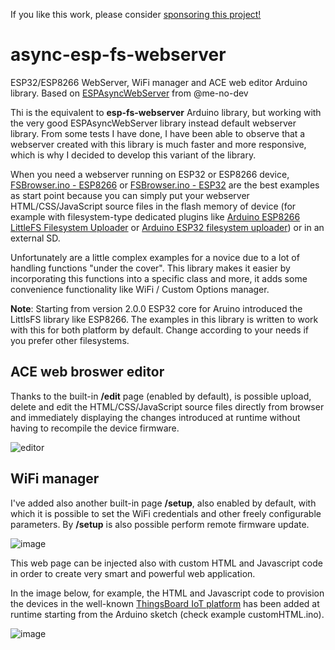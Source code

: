 If you like this work, please consider [sponsoring this project!](https://paypal.me/cotesta)

# async-esp-fs-webserver
ESP32/ESP8266 WebServer, WiFi manager and ACE web editor Arduino library. Based on [ESPAsyncWebServer](https://github.com/me-no-dev/ESPAsyncWebServer) from @me-no-dev

Thi is the equivalent to **esp-fs-webserver** Arduino library, but working with the very good ESPAsyncWebServer library instead default webserver library.
From some tests I have done, I have been able to observe that a webserver created with this library is much faster and more responsive, which is why I decided to develop this variant of the library.

When you need a webserver running on ESP32 or ESP8266 device, [FSBrowser.ino - ESP8266](https://github.com/esp8266/Arduino/tree/master/libraries/ESP8266WebServer/examples/FSBrowser) or [FSBrowser.ino - ESP32](https://github.com/espressif/arduino-esp32/tree/master/libraries/WebServer/examples/FSBrowser) are the best examples as start point because you can simply put your webserver HTML/CSS/JavaScript source files in the flash memory of device (for example with filesystem-type dedicated plugins like [Arduino ESP8266 LittleFS Filesystem Uploader](https://github.com/earlephilhower/arduino-esp8266littlefs-plugin) or [Arduino ESP32 filesystem uploader](https://github.com/lorol/arduino-esp32fs-plugin)) or in an external SD.

Unfortunately are a little complex examples for a novice due to a lot of handling functions "under the cover". 
This library makes it easier by incorporating this functions into a specific class and more, it adds some convenience functionality like WiFi / Custom Options manager.

**Note**:
Starting from version 2.0.0 ESP32 core for Aruino introduced the LittlsFS library like ESP8266. The examples in this library is written to work with this for both platform by default. Change according to your needs if you prefer other filesystems.

## ACE web broswer editor
Thanks to the built-in **/edit** page (enabled by default), is possible upload, delete and edit the HTML/CSS/JavaScript source files directly from browser and immediately displaying the changes introduced at runtime without having to recompile the device firmware.

![editor](https://user-images.githubusercontent.com/27758688/122570105-b6a01080-d04b-11eb-832c-f60c0a886efd.png)



## WiFi manager
I've added also another built-in page **/setup**, also enabled by default, with which it is possible to set the WiFi credentials and other freely configurable parameters.
By **/setup** is also possible perform remote firmware update. 

![image](https://user-images.githubusercontent.com/27758688/218732999-e22fe092-cbc9-40d6-a34b-38282fbd60e2.png)

This web page can be injected also with custom HTML and Javascript code in order to create very smart and powerful web application.

In the image below, for example, the HTML and Javascript code to provision the devices in the well-known [ThingsBoard IoT platform](https://thingsboard.io/) has been added at runtime starting from the Arduino sketch (check example customHTML.ino).

![image](https://user-images.githubusercontent.com/27758688/218733394-9cd7af3e-257e-4798-98b0-b8d426e07848.png)



